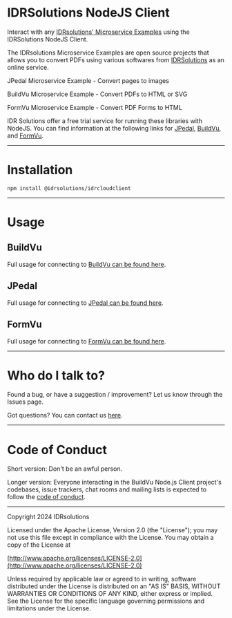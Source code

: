 # IDRSolutions NodeJS Client #

Interact with any [IDRsolutions' Microservice Examples](https://github.com/idrsolutions/) using the IDRSolutions NodeJS Client.

The IDRsolutions Microservice Examples are open source projects that allows you to
convert PDFs using various softwares from [IDRSolutions](https://www.idrsolutions.com/) as an online service.

JPedal Microservice Example - Convert pages to images

BuildVu Microservice Example - Convert PDFs to HTML or SVG

FormVu Microservice Example - Convert PDF Forms to HTML

IDR Solutions offer a free trial service for running these libraries with NodeJS. You can
find information at the following links for [JPedal](https://www.idrsolutions.com/jpedal/), [BuildVu](https://www.idrsolutions.com/buildvu/), and [FormVu](https://www.idrsolutions.com/formvu/).

-----

# Installation #

```
npm install @idrsolutions/idrcloudclient
```

-----

# Usage #

## BuildVu #

Full usage for connecting to [BuildVu can be found here](https://support.idrsolutions.com/buildvu/tutorials/cloud/).

## JPedal #

Full usage for connecting to [JPedal can be found here](https://support.idrsolutions.com/jpedal/tutorials/cloud/).

## FormVu #

Full usage for connecting to [FormVu can be found here](https://support.idrsolutions.com/formvu/tutorials/cloud/).

-----

# Who do I talk to? #

Found a bug, or have a suggestion / improvement? Let us know through the Issues page.

Got questions? You can contact us [here](https://idrsolutions.atlassian.net/servicedesk/customer/portal/8).

-----

# Code of Conduct #

Short version: Don't be an awful person.

Longer version: Everyone interacting in the BuildVu Node.js Client project's codebases, issue trackers, chat rooms and mailing lists is expected to follow the [code of conduct](CODE_OF_CONDUCT.md).

-----

Copyright 2024 IDRsolutions

Licensed under the Apache License, Version 2.0 (the "License");
you may not use this file except in compliance with the License.
You may obtain a copy of the License at

[http://www.apache.org/licenses/LICENSE-2.0](http://www.apache.org/licenses/LICENSE-2.0)

Unless required by applicable law or agreed to in writing, software
distributed under the License is distributed on an "AS IS" BASIS,
WITHOUT WARRANTIES OR CONDITIONS OF ANY KIND, either express or implied.
See the License for the specific language governing permissions and
limitations under the License.
